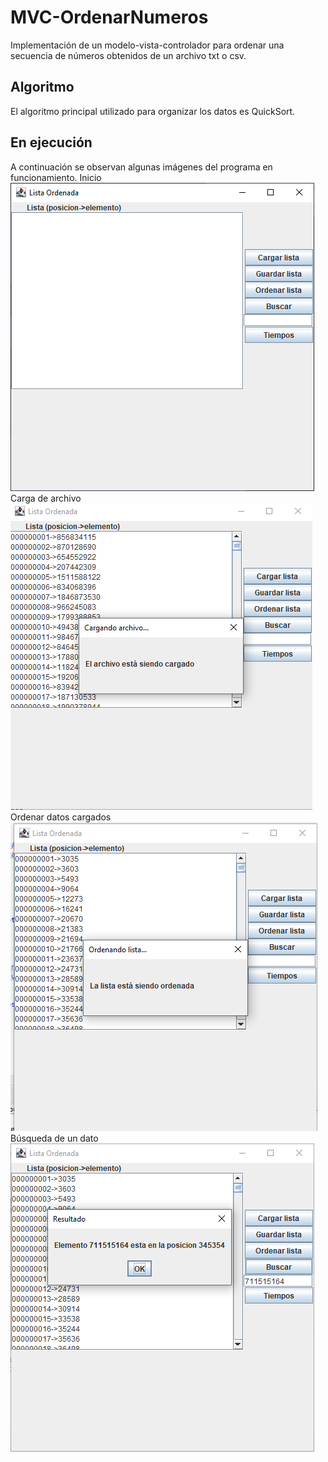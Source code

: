 # MVC-OrdenarNumeros
Implementación de un modelo-vista-controlador para ordenar una secuencia de números obtenidos de un archivo txt o csv.
## Algoritmo
El algoritmo principal utilizado para organizar los datos es QuickSort.
## En ejecución
A continuación se observan algunas imágenes del programa en funcionamiento.
Inicio
![Imagen de inicio](/src/img/Programa-Ordenamiento-1.PNG)
Carga de archivo
![Imagen de carga](/src/img/Programa-Ordenamiento-2.PNG)
Ordenar datos cargados
![Imagen de orden](/src/img/Programa-Ordenamiento-3.PNG)
Búsqueda de un dato
![Imagen de buscar](/src/img/Programa-Ordenamiento-4.PNG)